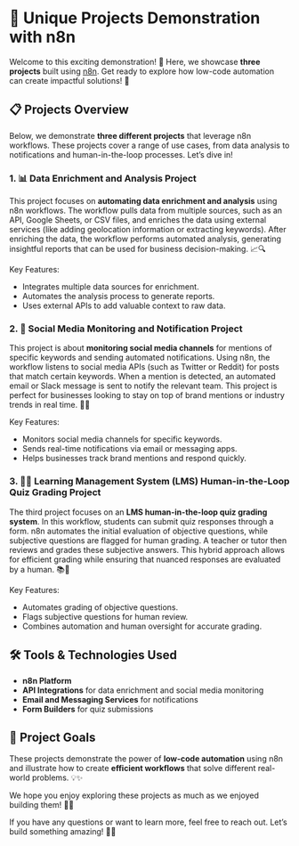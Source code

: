 # 🚀 Unique Projects Demonstration with n8n

Welcome to this exciting demonstration! 🎉 Here, we showcase **three projects** built using [n8n](https://n8n.io/). Get ready to explore how low-code automation can create impactful solutions! 🌟

## 📋 Projects Overview
Below, we demonstrate **three different projects** that leverage n8n workflows. These projects cover a range of use cases, from data analysis to notifications and human-in-the-loop processes. Let’s dive in!

### 1. 📊 Data Enrichment and Analysis Project
This project focuses on **automating data enrichment and analysis** using n8n workflows. The workflow pulls data from multiple sources, such as an API, Google Sheets, or CSV files, and enriches the data using external services (like adding geolocation information or extracting keywords). After enriching the data, the workflow performs automated analysis, generating insightful reports that can be used for business decision-making. 📈🔍

Key Features:
- Integrates multiple data sources for enrichment.
- Automates the analysis process to generate reports.
- Uses external APIs to add valuable context to raw data.

### 2. 🔔 Social Media Monitoring and Notification Project
This project is about **monitoring social media channels** for mentions of specific keywords and sending automated notifications. Using n8n, the workflow listens to social media APIs (such as Twitter or Reddit) for posts that match certain keywords. When a mention is detected, an automated email or Slack message is sent to notify the relevant team. This project is perfect for businesses looking to stay on top of brand mentions or industry trends in real time. 📲📣

Key Features:
- Monitors social media channels for specific keywords.
- Sends real-time notifications via email or messaging apps.
- Helps businesses track brand mentions and respond quickly.

### 3. 🧑‍🏫 Learning Management System (LMS) Human-in-the-Loop Quiz Grading Project
The third project focuses on an **LMS human-in-the-loop quiz grading system**. In this workflow, students can submit quiz responses through a form. n8n automates the initial evaluation of objective questions, while subjective questions are flagged for human grading. A teacher or tutor then reviews and grades these subjective answers. This hybrid approach allows for efficient grading while ensuring that nuanced responses are evaluated by a human. 📚📝

Key Features:
- Automates grading of objective questions.
- Flags subjective questions for human review.
- Combines automation and human oversight for accurate grading.

## 🛠️ Tools & Technologies Used
- **n8n Platform**
- **API Integrations** for data enrichment and social media monitoring
- **Email and Messaging Services** for notifications
- **Form Builders** for quiz submissions

## 🎯 Project Goals
These projects demonstrate the power of **low-code automation** using n8n and illustrate how to create **efficient workflows** that solve different real-world problems. 💡✨

We hope you enjoy exploring these projects as much as we enjoyed building them! 🌈✨

If you have any questions or want to learn more, feel free to reach out. Let’s build something amazing! 🚀🤩
```

